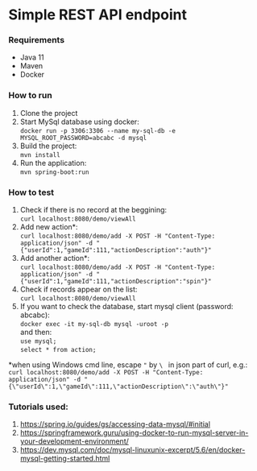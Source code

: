# Simple REST API endpoint


### Requirements
- Java 11
- Maven
- Docker


### How to run
1. Clone the project
2. Start MySql database using docker:<br>
 ```docker run -p 3306:3306 --name my-sql-db -e MYSQL_ROOT_PASSWORD=abcabc -d mysql```
3. Build the project:<br>
  ```mvn install```
4. Run the application:<br>
 ```mvn spring-boot:run```


### How to test
1. Check if there is no record at the beggining:<br>
```curl localhost:8080/demo/viewAll```
2. Add new action*:<br>
```curl localhost:8080/demo/add -X POST -H "Content-Type: application/json" -d "{"userId":1,"gameId":111,"actionDescription":"auth"}"```
3. Add another action*:<br>
```curl localhost:8080/demo/add -X POST -H "Content-Type: application/json" -d "{"userId":1,"gameId":111,"actionDescription":"spin"}"```
4. Check if records appear on the list:<br>
```curl localhost:8080/demo/viewAll```
5. If you want to check the database, start mysql client (password: abcabc):<br>
```docker exec -it my-sql-db mysql -uroot -p```<br>
and then:<br>
```use mysql;```<br>
```select * from action;```

*when using Windows cmd line, escape ```"``` by ```\ ``` in json part of curl, e.g.:<br>
```curl localhost:8080/demo/add -X POST -H "Content-Type: application/json" -d "{\"userId\":1,\"gameId\":111,\"actionDescription\":\"auth\"}"```

### Tutorials used:
1. https://spring.io/guides/gs/accessing-data-mysql/#initial
2. https://springframework.guru/using-docker-to-run-mysql-server-in-your-development-environment/
3.  https://dev.mysql.com/doc/mysql-linuxunix-excerpt/5.6/en/docker-mysql-getting-started.html
